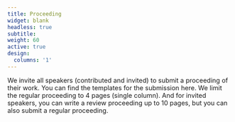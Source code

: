 ```yaml
---
title: Proceeding
widget: blank
headless: true
subtitle:
weight: 60
active: true
design:
  columns: '1'
---
```


<div class="container-md">
    <p style="font-size:0.9rem">
    We invite all speakers (contributed and invited) to submit a proceeding of their work. You can find the templates for the submission here. We limit the regular proceeding to 4 pages (single column). And for invited speakers, you can write a review proceeding up to 10 pages, but you can also submit a regular proceeding.
    </p>
</div>